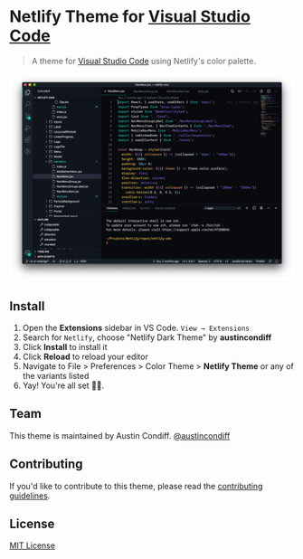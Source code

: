 # Netlify Theme for [Visual Studio Code](http://code.visualstudio.com)

> A theme for [Visual Studio Code](http://code.visualstudio.com) using Netlify's color palette.

![Screenshot](https://raw.githubusercontent.com/austincondiff/netlify-vscode-theme/master/screenshot.png)

## Install

1. Open the **Extensions** sidebar in VS Code. `View → Extensions`
1. Search for `Netlify`, choose "Netlify Dark Theme" by **austincondiff**
1. Click **Install** to install it
1. Click **Reload** to reload your editor
1. Navigate to File > Preferences > Color Theme > **Netlify Theme** or any of the variants listed
1. Yay! You're all set 🎉🎉.

## Team

This theme is maintained by Austin Condiff.
[@austincondiff](twitter.com/austincondiff)

## Contributing

If you'd like to contribute to this theme, please read the [contributing guidelines](./.github/CONTRIBUTING.md).

## License

[MIT License](./LICENSE)
